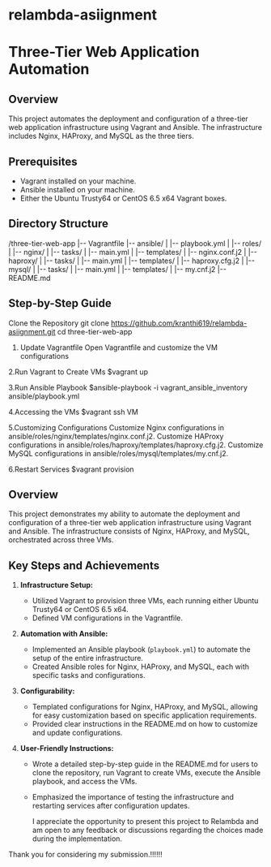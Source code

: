 # relambda-asiignment
# Three-Tier Web Application Automation

## Overview
This project automates the deployment and configuration of a three-tier web application infrastructure using Vagrant and Ansible. The infrastructure includes Nginx, HAProxy, and MySQL as the three tiers.

## Prerequisites
- Vagrant installed on your machine.
- Ansible installed on your machine.
- Either the Ubuntu Trusty64 or CentOS 6.5 x64 Vagrant boxes.

## Directory Structure
/three-tier-web-app
|-- Vagrantfile
|-- ansible/
| |-- playbook.yml
| |-- roles/
| |-- nginx/
| |-- tasks/
| |-- main.yml
| |-- templates/
| |-- nginx.conf.j2
| |-- haproxy/
| |-- tasks/
| |-- main.yml
| |-- templates/
| |-- haproxy.cfg.j2
| |-- mysql/
| |-- tasks/
| |-- main.yml
| |-- templates/
| |-- my.cnf.j2
|-- README.md


## Step-by-Step Guide
 Clone the Repository
git clone https://github.com/kranthi619/relambda-asiignment.git
cd three-tier-web-app


1. Update Vagrantfile
Open Vagrantfile and customize the VM configurations

2.Run Vagrant to Create VMs
  $vagrant up

3.Run Ansible Playbook
  $ansible-playbook -i vagrant_ansible_inventory ansible/playbook.yml

4.Accessing the VMs
 $vagrant ssh VM

5.Customizing Configurations
Customize Nginx configurations in ansible/roles/nginx/templates/nginx.conf.j2.
Customize HAProxy configurations in ansible/roles/haproxy/templates/haproxy.cfg.j2.
Customize MySQL configurations in ansible/roles/mysql/templates/my.cnf.j2.

6.Restart Services
  $vagrant provision

  ## Overview
This project demonstrates my ability to automate the deployment and configuration of a three-tier web application infrastructure using Vagrant and Ansible. The infrastructure consists of Nginx, HAProxy, and MySQL, orchestrated across three VMs.

## Key Steps and Achievements
1. **Infrastructure Setup:**
   - Utilized Vagrant to provision three VMs, each running either Ubuntu Trusty64 or CentOS 6.5 x64.
   - Defined VM configurations in the Vagrantfile.

2. **Automation with Ansible:**
   - Implemented an Ansible playbook (`playbook.yml`) to automate the setup of the entire infrastructure.
   - Created Ansible roles for Nginx, HAProxy, and MySQL, each with specific tasks and configurations.

3. **Configurability:**
   - Templated configurations for Nginx, HAProxy, and MySQL, allowing for easy customization based on specific application requirements.
   - Provided clear instructions in the README.md on how to customize and update configurations.

4. **User-Friendly Instructions:**
   - Wrote a detailed step-by-step guide in the README.md for users to clone the repository, run Vagrant to create VMs, execute the Ansible playbook, and access the VMs.
   - Emphasized the importance of testing the infrastructure and restarting services after configuration updates.

     I appreciate the opportunity to present this project to Relambda and am open to any feedback or discussions regarding the choices made during the implementation.

Thank you for considering my submission.!!!!!!

  
